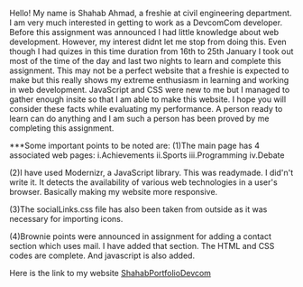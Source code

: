 Hello!
My name is Shahab Ahmad, a freshie at civil engineering department.
I am very much interested in getting to work as a DevcomCom developer. Before this assignment was announced I had little knowledge about web development. However, my interest didnt let me stop from doing this. Even though I had quizes in this time duration from 16th to 25th January I took out most of the time of the day and last two nights to learn and complete this assignment.
This may not be a perfect website that a freshie is expected to make but this really shows my extreme enthusiasm in learning and working in web development.
JavaScript and CSS were new to me but I managed to gather enough insite so that I am able to make this website.
I hope you will consider these facts while evaluating my performance. A person ready to learn can do anything and I am such a person has been proved by me completing this assignment.

***Some important points to be noted are:
(1)The main page has 4 associated web pages:
i.Achievements
ii.Sports
iii.Programming
iv.Debate

(2)I have used Modernizr, a JavaScript library. This was readymade. I did'n't write it. It detects the availability of various web technologies in a user's browser. Basically making my website more responsive.

(3)The socialLinks.css file has also been taken from outside as it was necessary for importing icons.

(4)Brownie points were announced in assignment for adding a contact section which uses mail.
I have added that section. The HTML and CSS codes are complete. And javascript is also added. 

Here is the link to my website [ShahabPortfolioDevcom](https://sh32dwe.github.io/ShahabPortfolioDevcom/)
